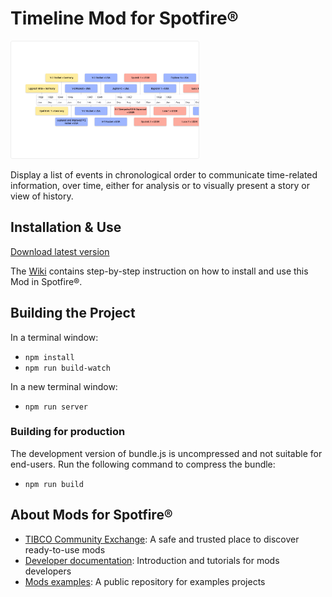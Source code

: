 # Timeline Mod for Spotfire®

<img src="assets/timeline.png" width="60%"/>

Display a list of events in chronological order  to communicate time-related information, over time, either for analysis or to visually present a story or view of history.

## Installation & Use

[Download latest version](https://github.com/spotfiresoftware/spotfire-mod-timeline/releases)

The [Wiki](https://github.com/spotfiresoftware/spotfire-mod-timeline/wiki) contains step-by-step instruction on how to install and use this Mod in Spotfire®.

## Building the Project

In a terminal window:
- `npm install`
- `npm run build-watch`

In a new terminal window:
- `npm run server`

### Building for production

The development version of bundle.js is uncompressed and not suitable for end-users. Run the following command to compress the bundle:
- `npm run build`

## About Mods for Spotfire®
-   [TIBCO Community Exchange](https://community.tibco.com/s/global-search/%40uri#q=mod%20for%20tibco%20spotfire&t=Exchange&sort=date%20descending): A safe and trusted place to discover ready-to-use mods
-   [Developer documentation](https://tibcosoftware.github.io/spotfire-mods/docs/): Introduction and tutorials for mods developers
-   [Mods examples](https://github.com/TIBCOSoftware/spotfire-mods/releases/latest): A public repository for examples projects

